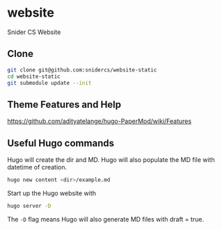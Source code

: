 # website
Snider CS Website

## Clone
```bash
git clone git@github.com:snidercs/website-static
cd website-static
git submodule update --init
```

## Theme Features and Help
https://github.com/adityatelange/hugo-PaperMod/wiki/Features

## Useful Hugo commands

Hugo will create the dir and MD. Hugo will also populate the MD file with datetime of creation.
```bash
hugo new content <dir>/example.md
```
Start up the Hugo website with
```bash
hugo server -D
```
The `-D` flag means Hugo will also generate MD files with draft = true.
